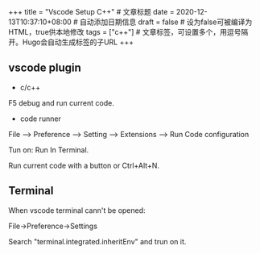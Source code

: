 +++
title = "Vscode Setup C++"  # 文章标题
date = 2020-12-13T10:37:10+08:00  # 自动添加日期信息
draft = false  # 设为false可被编译为HTML，true供本地修改
tags = ["c++"]  # 文章标签，可设置多个，用逗号隔开。Hugo会自动生成标签的子URL
+++

## vscode plugin

- c/c++

F5 debug and run current code.

- code runner

File --> Preference --> Setting --> Extensions --> Run Code configuration

Tun on: Run In Terminal.

Run current code with a button or Ctrl+Alt+N.

## Terminal 

When vscode terminal cann't be opened:

File->Preference->Settings

Search "terminal.integrated.inheritEnv" and trun on it.
